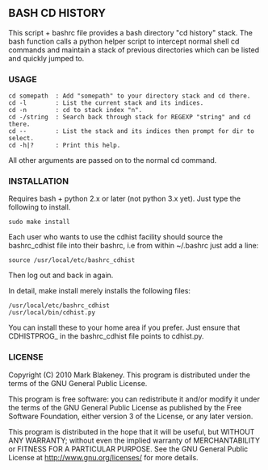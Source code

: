 ## BASH CD HISTORY

This script + bashrc file provides a bash directory "cd history" stack.
The bash function calls a python helper script to intercept normal shell
cd commands and maintain a stack of previous directories which can be
listed and quickly jumped to.

### USAGE

    cd somepath  : Add "somepath" to your directory stack and cd there.
    cd -l        : List the current stack and its indices.
    cd -n        : cd to stack index "n".
    cd -/string  : Search back through stack for REGEXP "string" and cd there.
    cd --        : List the stack and its indices then prompt for dir to select.
    cd -h|?      : Print this help.

All other arguments are passed on to the normal cd command.

### INSTALLATION

Requires bash + python 2.x or later (not python 3.x yet). Just type the
following to install.

    sudo make install

Each user who wants to use the cdhist facility should source the
bashrc_cdhist file into their bashrc, i.e from within ~/.bashrc just add
a line:

    source /usr/local/etc/bashrc_cdhist

Then log out and back in again.

In detail, make install merely installs the following files:

    /usr/local/etc/bashrc_cdhist
    /usr/local/bin/cdhist.py

You can install these to your home area if you prefer.
Just ensure that CDHISTPROG_ in the bashrc_cdhist file points to
cdhist.py.

### LICENSE

Copyright (C) 2010 Mark Blakeney. This program is distributed under the
terms of the GNU General Public License.

This program is free software: you can redistribute it and/or modify it
under the terms of the GNU General Public License as published by the
Free Software Foundation, either version 3 of the License, or any later
version.

This program is distributed in the hope that it will be useful, but
WITHOUT ANY WARRANTY; without even the implied warranty of
MERCHANTABILITY or FITNESS FOR A PARTICULAR PURPOSE. See the GNU General
Public License at <http://www.gnu.org/licenses/> for more details.
